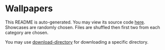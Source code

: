# Wallpapers

This README is auto-generated. You may view its source code [here]({source}).
Showcases are randomly chosen. Files are shuffled then first two
from each category are chosen.

You may use [download-directory]({download}) for downloading a specific directory.
